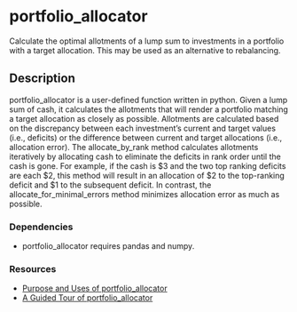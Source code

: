 # portfolio_allocator

Calculate the optimal allotments of a lump sum to investments in a portfolio with a target allocation.  This may be used as an alternative to rebalancing.

## Description

portfolio_allocator is a user-defined function written in python.  Given a lump sum of cash, it calculates the allotments that will render a portfolio matching a target allocation as closely as possible.  Allotments are calculated based on the discrepancy between each investment’s current and target values (i.e., deficits) or the difference between current and target allocations (i.e., allocation error).  The allocate_by_rank method calculates allotments iteratively by allocating cash to eliminate the deficits in rank order until the cash is gone.  For example, if the cash is $3 and the two top ranking deficits are each $2, this method will result in an allocation of $2 to the top-ranking deficit and $1 to the subsequent deficit. In contrast, the allocate_for_minimal_errors method minimizes allocation error as much as possible. 


### Dependencies

* portfolio_allocator requires pandas and numpy.

### Resources

* [Purpose and Uses of portfolio_allocator](purpose_and_uses.md)
* [A Guided Tour of portfolio_allocator](portfolio_allocator_tour.md)
